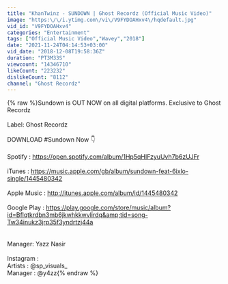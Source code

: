 ```yaml
---
title: "KhanTwinz - SUNDOWN | Ghost Recordz (Official Music Video)"
image: "https:\/\/i.ytimg.com\/vi\/V9FYDOAHxv4\/hqdefault.jpg"
vid_id: "V9FYDOAHxv4"
categories: "Entertainment"
tags: ["Official Music Video","Wavey","2018"]
date: "2021-11-24T04:14:53+03:00"
vid_date: "2018-12-08T19:58:36Z"
duration: "PT3M33S"
viewcount: "14346710"
likeCount: "223232"
dislikeCount: "8112"
channel: "Ghost Recordz"
---
```

{% raw %}Sundown is OUT NOW on all digital platforms. Exclusive to Ghost Recordz<br /><br />Label: Ghost Recordz<br /><br />DOWNLOAD #Sundown Now 👇<br /><br />Spotify :  <a rel="nofollow" target="blank" href="https://open.spotify.com/album/1Hp5qHIFzyuUvh7b6zUJFr">https://open.spotify.com/album/1Hp5qHIFzyuUvh7b6zUJFr</a><br /><br />iTunes : <a rel="nofollow" target="blank" href="https://music.apple.com/gb/album/sundown-feat-6ixlo-single/1445480342">https://music.apple.com/gb/album/sundown-feat-6ixlo-single/1445480342</a><br /><br />Apple Music : <a rel="nofollow" target="blank" href="http://itunes.apple.com/album/id/1445480342">http://itunes.apple.com/album/id/1445480342</a><br /><br />Google Play : <a rel="nofollow" target="blank" href="https://play.google.com/store/music/album?id=Bflqtkrdbn3mb6jkwhkkwvlirdq&amp;tid=song-Tw34inukz3jrp35f3yndrtzj44a">https://play.google.com/store/music/album?id=Bflqtkrdbn3mb6jkwhkkwvlirdq&amp;tid=song-Tw34inukz3jrp35f3yndrtzj44a</a><br /><br /><br />Manager: Yazz Nasir<br /><br />Instagram : <br />Artists : @sp_visuals_<br />Manager : @y4zz{% endraw %}
